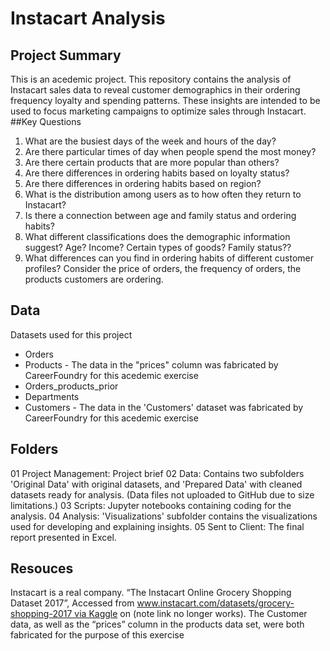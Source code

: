 # Instacart Analysis
## Project Summary
This is an acedemic project. This repository contains the analysis of Instacart sales data to reveal customer demographics in their ordering frequency loyalty and spending patterns. These insights are intended to be used to focus marketing campaigns to optimize sales through Instacart.
##Key Questions
1.  What are the busiest days of the week and hours of the day?
2.  Are there particular times of day when people spend the most money?
3.  Are there certain products that are more popular than others?
4.  Are there differences in ordering habits based on loyalty status?
5.  Are there differences in ordering habits based on region?
6.  What is the distribution among users as to how often they return to Instacart?
7.  Is there a connection between age and family status and ordering habits?
8.  What different classifications does the demographic information suggest? Age? Income? Certain types of goods? Family status??
9.  What differences can you find in ordering habits of different customer profiles? Consider the price of orders, the frequency of orders, the products customers are ordering.
## Data
Datasets used for this project
* Orders
* Products - The data in the "prices" column was fabricated by CareerFoundry for this acedemic exercise
* Orders_products_prior
* Departments
* Customers - The data in the 'Customers' dataset was fabricated by CareerFoundry for this acedemic exercise
## Folders
01 Project Management: Project brief
02 Data: Contains two subfolders 'Original Data' with original datasets, and 'Prepared Data' with cleaned datasets ready for analysis. (Data files not uploaded to GitHub due to size limitations.)
03 Scripts: Jupyter notebooks containing coding for the analysis.
04 Analysis: 'Visualizations' subfolder contains the visualizations used for developing and explaining insights.
05 Sent to Client: The final report presented in Excel.
## Resouces
Instacart is a real company.
“The Instacart Online Grocery Shopping Dataset 2017”, Accessed from www.instacart.com/datasets/grocery-shopping-2017 via Kaggle on (note link no longer works).
The Customer data, as well as the “prices” column in the products data set, were both fabricated for the purpose of this exercise
